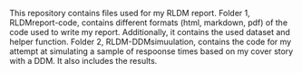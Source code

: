 This repository contains files used for my RLDM report. 
Folder 1, RLDMreport-code, contains different formats (html, markdown, pdf) of the code used to write my report. Additionally, it contains the used dataset and helper function.
Folder 2, RLDM-DDMsimuulation, contains the code for my attempt at simulating a sample of respoonse times based on my cover story with a DDM. It also includes the results.
